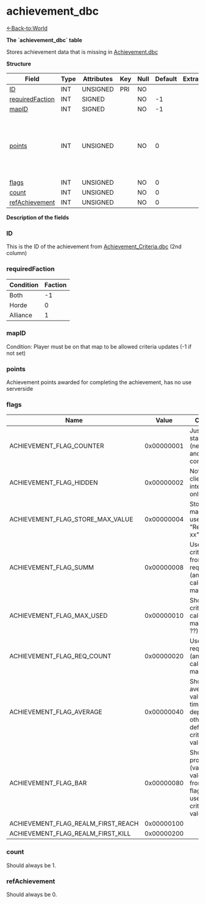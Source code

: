 # achievement\_dbc

[<-Back-to:World](database-world.md)

**The \`achievement\_dbc\` table**

Stores achievement data that is missing in [Achievement.dbc](Achievement)

**Structure**

| Field                | Type | Attributes | Key | Null | Default | Extra | Comment                                                                          |
| -------------------- | ---- | ---------- | --- | ---- | ------- | ----- | -------------------------------------------------------------------------------- |
| [ID][1]              | INT  | UNSIGNED   | PRI | NO   |         |       |                                                                                  |
| [requiredFaction][2] | INT  | SIGNED     |     | NO   | -1      |       |                                                                                  |
| [mapID][3]           | INT  | SIGNED     |     | NO   | -1      |       |                                                                                  |
| [points][4]          | INT  | UNSIGNED   |     | NO   | 0       |       | Achievement points awarded for completing the achievement, has no use serverside |
| [flags][5]           | INT  | UNSIGNED   |     | NO   | 0       |       |                                                                                  |
| [count][6]           | INT  | UNSIGNED   |     | NO   | 0       |       |                                                                                  |
| [refAchievement][7]  | INT  | UNSIGNED   |     | NO   | 0       |       |                                                                                  |

[1]: #id
[2]: #requiredfaction
[3]: #mapid
[4]: #points
[5]: #flags
[6]: #count
[7]: #refachievement

**Description of the fields**

### ID

This is the ID of the achievement from [Achievement\_Criteria.dbc](Achievement+Criteria) (2nd column)

### requiredFaction

| Condition | Faction |
| --------- | ------- |
| Both      | -1      |
| Horde     | 0       |
| Alliance  | 1       |

### mapID

Condition: Player must be on that map to be allowed criteria updates (-1 if not set)

### points

Achievement points awarded for completing the achievement, has no use serverside

### flags

| Name                               | Value      | Comment                                                                                              |
| ---------------------------------- | ---------- | ---------------------------------------------------------------------------------------------------- |
| ACHIEVEMENT_FLAG_COUNTER           | 0x00000001 | Just count statistic (never stop and complete)                                                       |
| ACHIEVEMENT_FLAG_HIDDEN            | 0x00000002 | Not sent to client - internal use only                                                               |
| ACHIEVEMENT_FLAG_STORE_MAX_VALUE   | 0x00000004 | Store only max value? used only in "Reach level xx"                                                  |
| ACHIEVEMENT_FLAG_SUMM              | 0x00000008 | Use summ criteria value from all reqirements (and calculate max value)                               |
| ACHIEVEMENT_FLAG_MAX_USED          | 0x00000010 | Show max criteria (and calculate max value ??)                                                       |
| ACHIEVEMENT_FLAG_REQ_COUNT         | 0x00000020 | Use not zero req count (and calculate max value)                                                     |
| ACHIEVEMENT_FLAG_AVERAGE           | 0x00000040 | Show as average value (value / time_in_days) depend from other flag (by def use last criteria value) |
| ACHIEVEMENT_FLAG_BAR               | 0x00000080 | Show as progress bar (value / max vale) depend from other flag (by def use last criteria value)      |
| ACHIEVEMENT_FLAG_REALM_FIRST_REACH | 0x00000100 |                                                                                                      |
| ACHIEVEMENT_FLAG_REALM_FIRST_KILL  | 0x00000200 |                                                                                                      |

### count

Should always be 1.

### refAchievement

Should always be 0.
